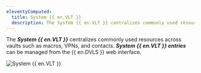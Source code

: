 ```yaml
---
eleventyComputed:
  title: System {{ en.VLT }}
  description: The System {{ en.VLT }} centralizes commonly used resources across vaults such as macros, VPNs, and contacts.
---
```


The ***System {{ en.VLT }}*** centralizes commonly used resources across vaults such as macros, VPNs, and contacts. ***System {{ en.VLT }} entries*** can be managed from the {{ en.DVLS }} web interface. 

![System {{ en.VLT }}](https://cdnweb.devolutions.net/docs/en/server/ServerOp6111.png) 